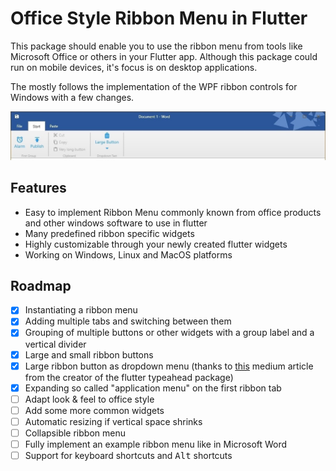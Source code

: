 # Office Style Ribbon Menu in Flutter
This package should enable you to use the ribbon menu from tools like Microsoft Office or others in your Flutter app. Although this package could run on mobile devices, it's focus is on desktop applications.

The mostly follows the implementation of the WPF ribbon controls for Windows with a few changes.

![Ribbon menu screenshot](images/word_style_screenshot.jpg "Screenshot")

## Features
- Easy to implement Ribbon Menu commonly known from office products and other windows software to use in flutter
- Many predefined ribbon specific widgets
- Highly customizable through your newly created flutter widgets
- Working on Windows, Linux and MacOS platforms

## Roadmap
- [x] Instantiating a ribbon menu
- [x] Adding multiple tabs and switching between them
- [x] Grouping of multiple buttons or other widgets with a group label and a vertical divider
- [x] Large and small ribbon buttons
- [x] Large ribbon button as dropdown menu (thanks to [this](https://medium.com/saugo360/https-medium-com-saugo360-flutter-using-overlay-to-display-floating-widgets-2e6d0e8decb9) medium article from the creator of the flutter typeahead package)
- [x] Expanding so called "application menu" on the first ribbon tab
- [ ] Adapt look & feel to office style
- [ ] Add some more common widgets
- [ ] Automatic resizing if vertical space shrinks
- [ ] Collapsible ribbon menu
- [ ] Fully implement an example ribbon menu like in Microsoft Word
- [ ] Support for keyboard shortcuts and <kbd>Alt</kbd> shortcuts
